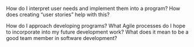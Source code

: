 How do I interpret user needs and implement them into a program? How does creating “user stories” help with this?

How do I approach developing programs? What Agile processes do I hope to incorporate into my future development work?
What does it mean to be a good team member in software development?
